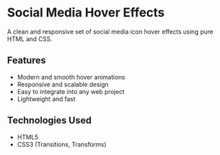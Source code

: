 # Social Media Hover Effects

A clean and responsive set of social media icon hover effects using pure HTML and CSS.

## Features

- Modern and smooth hover animations  
- Responsive and scalable design  
- Easy to integrate into any web project  
- Lightweight and fast

## Technologies Used

- HTML5  
- CSS3 (Transitions, Transforms)
